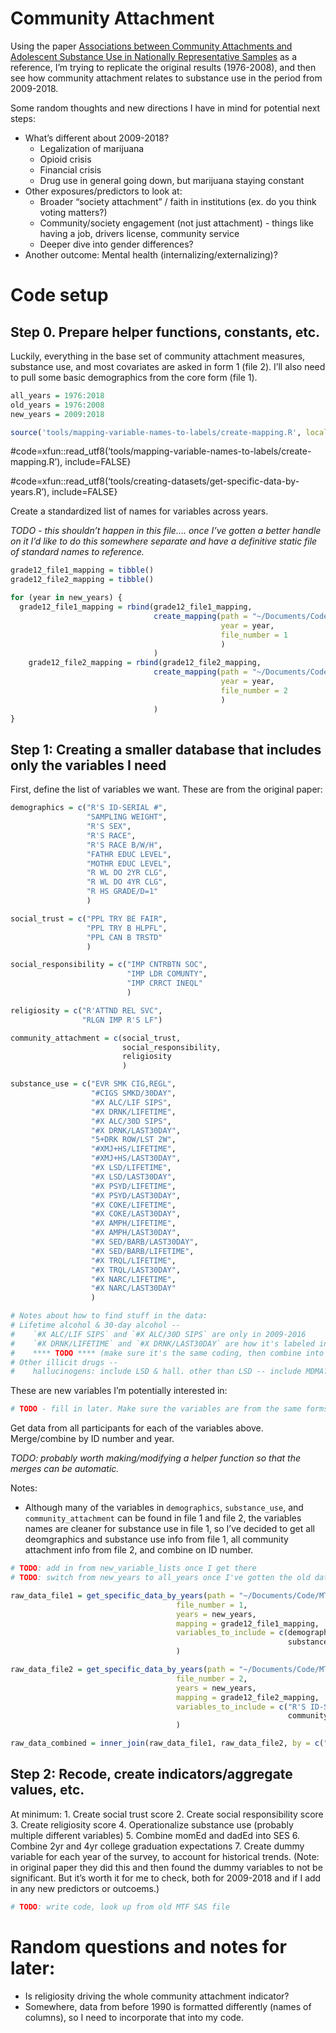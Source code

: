 Community Attachment
================

Using the paper [Associations between Community Attachments and
Adolescent Substance Use in Nationally Representative
Samples](https://www.ncbi.nlm.nih.gov/pmc/articles/PMC3699306/) as a
reference, I’m trying to replicate the original results (1976-2008), and
then see how community attachment relates to substance use in the period
from 2009-2018.

Some random thoughts and new directions I have in mind for potential
next steps:

  - What’s different about 2009-2018?
      - Legalization of marijuana
      - Opioid crisis
      - Financial crisis
      - Drug use in general going down, but marijuana staying constant
  - Other exposures/predictors to look at:
      - Broader “society attachment” / faith in institutions (ex. do you
        think voting matters?)
      - Community/society engagement (not just attachment) - things like
        having a job, drivers license, community service
      - Deeper dive into gender differences?
  - Another outcome: Mental health (internalizing/externalizing)?

# Code setup

## Step 0. Prepare helper functions, constants, etc.

Luckily, everything in the base set of community attachment measures,
substance use, and most covariates are asked in form 1 (file 2). I’ll
also need to pull some basic demographics from the core form (file 1).

``` r
all_years = 1976:2018
old_years = 1976:2008
new_years = 2009:2018
```

``` r
source('tools/mapping-variable-names-to-labels/create-mapping.R', local = knitr::knit_global())
```

\#code=xfun::read\_utf8(‘tools/mapping-variable-names-to-labels/create-mapping.R’),
include=FALSE}

\#code=xfun::read\_utf8(‘tools/creating-datasets/get-specific-data-by-years.R’),
include=FALSE}

Create a standardized list of names for variables across years.

*TODO - this shouldn’t happen in this file…. once I’ve gotten a better
handle on it I’d like to do this somewhere separate and have a
definitive static file of standard names to reference.*

``` r
grade12_file1_mapping = tibble()
grade12_file2_mapping = tibble()

for (year in new_years) {
  grade12_file1_mapping = rbind(grade12_file1_mapping,
                                create_mapping(path = "~/Documents/Code/MTF/MTFData/12th_grade/",
                                               year = year,
                                               file_number = 1
                                               )
                                )
    grade12_file2_mapping = rbind(grade12_file2_mapping,
                                create_mapping(path = "~/Documents/Code/MTF/MTFData/12th_grade/",
                                               year = year,
                                               file_number = 2
                                               )
                                )
}
```

## Step 1: Creating a smaller database that includes only the variables I need

First, define the list of variables we want. These are from the original
paper:

``` r
demographics = c("R'S ID-SERIAL #",
                 "SAMPLING WEIGHT",
                 "R'S SEX",
                 "R'S RACE",
                 "R'S RACE B/W/H",
                 "FATHR EDUC LEVEL",
                 "MOTHR EDUC LEVEL",
                 "R WL DO 2YR CLG",
                 "R WL DO 4YR CLG",
                 "R HS GRADE/D=1"
                 )

social_trust = c("PPL TRY BE FAIR",
                 "PPL TRY B HLPFL",
                 "PPL CAN B TRSTD"
                 )

social_responsibility = c("IMP CNTRBTN SOC",
                          "IMP LDR COMUNTY",
                          "IMP CRRCT INEQL"
                          )

religiosity = c("R'ATTND REL SVC",
                "RLGN IMP R'S LF")

community_attachment = c(social_trust,
                         social_responsibility,
                         religiosity
                         )

substance_use = c("EVR SMK CIG,REGL",
                  "#CIGS SMKD/30DAY",
                  "#X ALC/LIF SIPS",
                  "#X DRNK/LIFETIME",
                  "#X ALC/30D SIPS",
                  "#X DRNK/LAST30DAY",
                  "5+DRK ROW/LST 2W",
                  "#XMJ+HS/LIFETIME",
                  "#XMJ+HS/LAST30DAY",
                  "#X LSD/LIFETIME",
                  "#X LSD/LAST30DAY",
                  "#X PSYD/LIFETIME",
                  "#X PSYD/LAST30DAY",
                  "#X COKE/LIFETIME",
                  "#X COKE/LAST30DAY",
                  "#X AMPH/LIFETIME",
                  "#X AMPH/LAST30DAY",
                  "#X SED/BARB/LAST30DAY",
                  "#X SED/BARB/LIFETIME",
                  "#X TRQL/LIFETIME",
                  "#X TRQL/LAST30DAY",
                  "#X NARC/LIFETIME",
                  "#X NARC/LAST30DAY"
                  )

# Notes about how to find stuff in the data:
# Lifetime alcohol & 30-day alcohol --
#    `#X ALC/LIF SIPS` and `#X ALC/30D SIPS` are only in 2009-2016
#    `#X DRNK/LIFETIME` and `#X DRNK/LAST30DAY` are how it's labeled in 2017-18
#    **** TODO **** (make sure it's the same coding, then combine into one helpful name)
# Other illicit drugs -- 
#    hallucinogens: include LSD & hall. other than LSD -- include MDMA? (I think no)
```

These are new variables I’m potentially interested
in:

``` r
# TODO - fill in later. Make sure the variables are from the same forms or can somehow be compared against what we're already searching for...
```

Get data from all participants for each of the variables above.
Merge/combine by ID number and year.

*TODO: probably worth making/modifying a helper function so that the
merges can be automatic.*

Notes:

  - Although many of the variables in `demographics`, `substance_use`,
    and `community_attachment` can be found in file 1 and file 2, the
    variables names are cleaner for substance use in file 1, so I’ve
    decided to get all deomgraphics and substance use info from file 1,
    all community attachment info from file 2, and combine on ID number.

<!-- end list -->

``` r
# TODO: add in from new_variable_lists once I get there
# TODO: switch from new_years to all_years once I've gotten the old data into good shape

raw_data_file1 = get_specific_data_by_years(path = "~/Documents/Code/MTF/MTFData/12th_grade/",
                                     file_number = 1,
                                     years = new_years,
                                     mapping = grade12_file1_mapping,
                                     variables_to_include = c(demographics,
                                                              substance_use)
                                     )

raw_data_file2 = get_specific_data_by_years(path = "~/Documents/Code/MTF/MTFData/12th_grade/",
                                     file_number = 2,
                                     years = new_years,
                                     mapping = grade12_file2_mapping,
                                     variables_to_include = c("R'S ID-SERIAL #",
                                                              community_attachment)
                                     )
```

``` r
raw_data_combined = inner_join(raw_data_file1, raw_data_file2, by = c("R'S ID-SERIAL #", "year"))
```

## Step 2: Recode, create indicators/aggregate values, etc.

At minimum: 1. Create social trust score 2. Create social responsibility
score 3. Create religiosity score 4. Operationalize substance use
(probably multiple different variables) 5. Combine momEd and dadEd into
SES 6. Combine 2yr and 4yr college graduation expectations 7. Create
dummy variable for each year of the survey, to account for historical
trends. (Note: in original paper they did this and then found the dummy
variables to not be significant. But it’s worth it for me to check, both
for 2009-2018 and if I add in any new predictors or outcoems.)

``` r
# TODO: write code, look up from old MTF SAS file
```

# Random questions and notes for later:

  - Is religiosity driving the whole community attachment indicator?
  - Somewhere, data from before 1990 is formatted differently (names of
    columns), so I need to incorporate that into my code.
